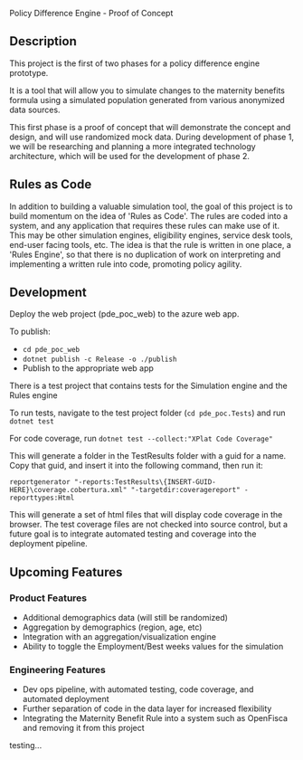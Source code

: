 Policy Difference Engine - Proof of Concept

## Description

This project is the first of two phases for a policy difference engine prototype. 

It is a tool that will allow you to simulate changes to the maternity benefits formula using a simulated population generated from various anonymized data sources.

This first phase is a proof of concept that will demonstrate the concept and design, and will use randomized mock data. During development of phase 1, we will be researching and planning a more integrated technology architecture, which will be used for the development of phase 2. 


## Rules as Code

In addition to building a valuable simulation tool, the goal of this project is to build momentum on the idea of 'Rules as Code'. The rules are coded into a system, and any application that requires these rules can make use of it. This may be other simulation engines, eligibility engines, service desk tools, end-user facing tools, etc. The idea is that the rule is written in one place, a 'Rules Engine', so that there is no duplication of work on interpreting and implementing a written rule into code, promoting policy agility.


## Development

Deploy the web project (pde_poc_web) to the azure web app.

To publish:
- `cd pde_poc_web`
- `dotnet publish -c Release -o ./publish`
- Publish to the appropriate web app

There is a test project that contains tests for the Simulation engine and the Rules engine

To run tests, navigate to the test project folder (`cd pde_poc.Tests`) and run `dotnet test`

For code coverage, run `dotnet test --collect:"XPlat Code Coverage"`

This will generate a folder in the TestResults folder with a guid for a name. Copy that guid, and insert it into the following command, then run it:

`reportgenerator "-reports:TestResults\{INSERT-GUID-HERE}\coverage.cobertura.xml" "-targetdir:coveragereport" -reporttypes:Html`

This will generate a set of html files that will display code coverage in the browser. The test coverage files are not checked into source control, but a future goal is to integrate automated testing and coverage into the deployment pipeline.


## Upcoming Features

### Product Features
- Additional demographics data (will still be randomized)
- Aggregation by demographics (region, age, etc)
- Integration with an aggregation/visualization engine
- Ability to toggle the Employment/Best weeks values for the simulation


### Engineering Features
- Dev ops pipeline, with automated testing, code coverage, and automated deployment
- Further separation of code in the data layer for increased flexibility
- Integrating the Maternity Benefit Rule into a system such as OpenFisca and removing it from this project

testing...
